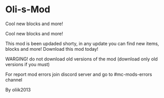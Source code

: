 # Oli-s-Mod
Cool new blocks and more!


Cool new blocks and more!

This mod is been updaded shorty, in any update you can find new items, blocks and more! Download this mod today!

WARGING! do not download old versions of the mod (download only old versions if you must)

For report mod errors join discord server and go to #mc-mods-errors channel

By oliik2013
